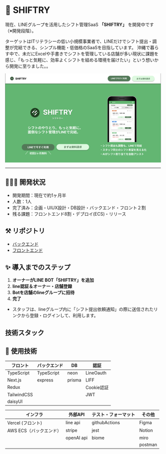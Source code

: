 # 🚀 SHIFTRY 

現在、LINEグループを活用したシフト管理SaaS **「SHIFTRY」** を開発中です（※開発段階）。

ターゲットはITリテラシーの低い小規模事業者で、LINEだけでシフト提出・調整が完結できる、シンプル機能・低価格のSaaSを目指しています。
沖縄で暮らす中で、未だにExcelや手書きでシフトを管理している店舗が多い現状に課題を感じ、「もっと気軽に、効率よくシフトを組める環境を届けたい」という想いから開発に至りました。。

![SHIFTRY pc image](assets/pc-image)

---

## 🧑🏻‍💻 開発状況
- 開発期間：現在で約1ヶ月半
- 人数：1人
- 完了済み：企画・UIUX設計・DB設計・バックエンド・フロント２割
- 残る課題：フロントエンド8割・デプロイ(ECS)・リリース


## ⚒️ リポジトリ
- [バックエンド](https://github.com/mkw-tom/SHIFTRY-backend/tree/develop)
- [フロントエンド](https://github.com/mkw-tom/SHIFTRY-frontend/tree/develop)

## ✨ 導入までのステップ

1.  **オーナーがLINE BOT「SHIFTRY」を追加**
2.  **line認証＆オーナー・店舗登録**
3.  **Botを店舗のlineグループに招待**
4.  **完了**

- スタッフは、lineグループ内に「シフト提出依頼通知」の際に送信されたリンクから登録・ログインして、利用します。

## 技術スタック

## 🧩 使用技術
| フロント | バックエンド | DB | 認証 |
| --- | --- | --- | --- |
| TypeScript | TypeScript | neon | LineOauth |
| Next.js | express | prisma | LIFF |
| Redux |  |  | Cookie認証 |
| TailwindCSS |  |  | JWT |
| daisyUI |  |  |  |

| インフラ | 外部API | テスト・フォーマット | その他 |
| --- | --- | --- | --- |
| Vercel (フロント) | line api | githubActions | Figma |
| AWS ECS（バックエンド） | stripe | jest | Notion |
|  | openAI api | biome | miro |
|  |  |  | postman |

